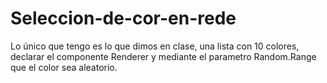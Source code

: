 # Seleccion-de-cor-en-rede
Lo único que tengo es lo que dimos en clase, una lista con 10 colores, declarar el componente Renderer y mediante el parametro Random.Range que el color sea aleatorio.

